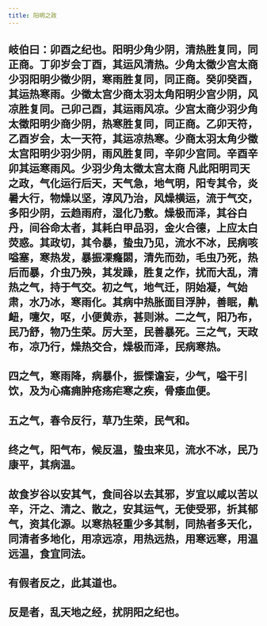 ```yaml
---
title: 阳明之政
---
```


## 岐伯曰：卯酉之纪也。阳明少角少阴，清热胜复同，同正商。丁卯岁会丁酉，其运风清热。少角太徵少宫太商少羽阳明少徵少阴，寒雨胜复同，同正商。癸卯癸酉，其运热寒雨。少徵太宫少商太羽太角阳明少宫少阴，风凉胜复同。己卯己酉，其运雨风凉。少宫太商少羽少角太徵阳明少商少阴，热寒胜复同，同正商。乙卯天符，乙酉岁会，太一天符，其运凉热寒。少商太羽太角少徵太宫阳明少羽少阴，雨风胜复同，辛卯少宫同。辛酉辛卯其运寒雨风。少羽少角太徵太宫太商 凡此阳明司天之政，气化运行后天，天气急，地气明，阳专其令，炎暑大行，物燥以坚，淳风乃治，风燥横运，流于气交，多阳少阴，云趋雨府，湿化乃敷。燥极而泽，其谷白丹，间谷命太者，其耗白甲品羽，金火合德，上应太白荧惑。其政切，其令暴，蛰虫乃见，流水不冰，民病咳嗌塞，寒热发，暴振凓癃閟，清先而劲，毛虫乃死，热后而暴，介虫乃殃，其发躁，胜复之作，扰而大乱，清热之气，持于气交。初之气，地气迁，阴始凝，气始肃，水乃冰，寒雨化。其病中热胀面目浮肿，善眠，鼽衄，嚏欠，呕，小便黄赤，甚则淋。二之气，阳乃布，民乃舒，物乃生荣。厉大至，民善暴死。三之气，天政布，凉乃行，燥热交合，燥极而泽，民病寒热。
## 四之气，寒雨降，病暴仆，振慄谵妄，少气，嗌干引饮，及为心痛痈肿疮疡疟寒之疾，骨痿血便。
## 五之气，春令反行，草乃生荣，民气和。
## 终之气，阳气布，候反温，蛰虫来见，流水不冰，民乃康平，其病温。
## 故食岁谷以安其气，食间谷以去其邪，岁宜以咸以苦以辛，汗之、清之、散之，安其运气，无使受邪，折其郁气，资其化源。以寒热轻重少多其制，同热者多天化，同清者多地化，用凉远凉，用热远热，用寒远寒，用温远温，食宜同法。
## 有假者反之，此其道也。
## 反是者，乱天地之经，扰阴阳之纪也。
